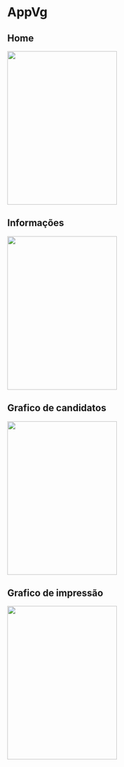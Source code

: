 # AppVg


## Home
<img src="https://user-images.githubusercontent.com/35549764/50743244-8e662380-11fc-11e9-9a95-76c1d1f115ee.jpg" width="250" height="350" />

## Informações
<img src="https://user-images.githubusercontent.com/35549764/50743245-8e662380-11fc-11e9-8380-4a2412da0e45.jpg" width="250" height="350" />

## Grafico de candidatos
<img src="https://user-images.githubusercontent.com/35549764/50743241-8dcd8d00-11fc-11e9-86ea-64557d6a4b71.jpg" width="250" height="350" />

## Grafico de impressão
<img src="https://user-images.githubusercontent.com/35549764/50743242-8e662380-11fc-11e9-8894-5736c119cd03.jpg" width="250" height="350" />
